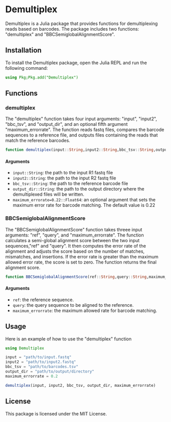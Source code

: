 # Demultiplex
Demultiplex is a Julia package that provides functions for demultiplexing reads based on barcodes. The package includes two functions: "demultiplex" and "BBCSemiglobalAlignmentScore".
## Installation
To install the Demultiplex package, open the Julia REPL and run the following command:
```Julia
using Pkg;Pkg.add("Demultiplex")
```
## Functions
### demultiplex
The "demultiplex" function takes four input arguments: "input", "input2", "bbc_tsv", and "output_dir", and an optional fifth argument "maximum_errorrate". The function reads fastq files, compares the barcode sequences to a reference file, and outputs files containing the reads that match the reference barcodes.
```julia
function demultiplex(input::String,input2::String,bbc_tsv::String,output_dir::String,maximum_errorrate=0.22::Float64)
```

#### Arguments
* `input::String`: the path to the input R1 fastq file
* `input2::String`: the path to the input R2 fastq file
* `bbc_tsv::String`: the path to the reference barcode file
* `output_dir::String`: the path to the output directory where the demultiplexed files will be written.
* `maximum_errorate=0.22::Float64`: an optional argument that sets the maximum error rate for barcode matching. The default value is 0.22

### BBCSemiglobalAlignmentScore
The "BBCSemiglobalAlignmentScore" function takes threee input arguments: "ref", "query", and "maximum_errorrate". The function calculates a semi-global alignment score between the two input sequences,"ref" and "query". It then computes the error rate of the alignment and adjusts the score based on the number of matches, mismatches, and insertions. If the error rate is greater than the maximum allowed error rate, the score is set to zero. The function returns the final alignment score.

```julia
function BBCSemiglobalAlignmentScore(ref::String,query::String,maximum_errorrate::Float64)
```
#### Arguments
* `ref`: the reference sequence.
* `query`: the query sequence to be aligned to the reference.
* `maximum_errorrate`: the maximum allowed rate for barcode matching.

## Usage
Here is an example of how to use the "demultiplex" function
```julia
using Demultiplex

input = "path/to/input.fastq"
input2 = "path/to/input2.fastq"
bbc_tsv = "path/to/barcodes.tsv"
output_dir = "path/to/output/directory"
maximum_errorrate = 0.2

demultiplex(input, input2, bbc_tsv, output_dir, maximum_errorrate)
```
## License
This package is licensed under the MIT License.

